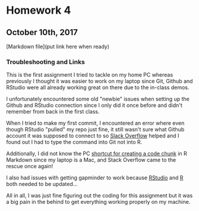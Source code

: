 # Homework 4

## October 10th, 2017

[Markdown file](put link here when ready)

### Troubleshooting and Links

This is the first assignment I tried to tackle on my home PC whereas previously I thought it was easier to work on my laptop since Git, Github and RStudio were all already working great on there due to the in-class demos.

I unfortunately encountered some old "newbie" issues when setting up the Github and RStudio connection since I only did it once before and didn't remember from back in the first class.

When I tried to make my first commit, I encountered an error where even though RStudio "pulled" my repo just fine, it still wasn't sure what Github account it was supposed to connect to so [Slack Overflow](https://stackoverflow.com/questions/11656761/git-please-tell-me-who-you-are-error) helped and I found out I had to type the command into Git not into R.

Additionally, I did not know the PC [shortcut for creating a code chunk](https://stackoverflow.com/questions/30938280/keyboard-shortcut-to-produce-code-chunk-brackets-in-markdown-in-r-for-rstudio) in R Markdown since my laptop is a Mac, and Stack Overflow came to the rescue once again!

I also had issues with getting gapminder to work because [RStudio](https://www.rstudio.com/products/rstudio/download/#download) and [R](https://cran.r-project.org/bin/windows/base/) both needed to be updated...

All in all, I was just fine figuring out the coding for this assignment but it was a big pain in the behind to get everything working properly on my machine.
